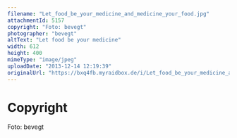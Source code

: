 ```yaml
---
filename: "Let_food_be_your_medicine_and_medicine_your_food.jpg"
attachmentId: 5157
copyright: "Foto: bevegt"
photographer: "bevegt"
altText: "Let food be your medicine"
width: 612
height: 400
mimeType: "image/jpeg"
uploadDate: "2013-12-14 12:19:39"
originalUrl: "https://bxq4fb.myraidbox.de/i/Let_food_be_your_medicine_and_medicine_your_food.jpg"
---
```


# Copyright

Foto: bevegt
